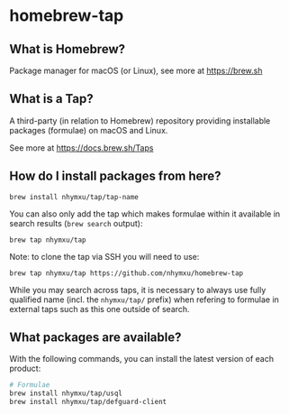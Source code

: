# homebrew-tap

## What is Homebrew?

Package manager for macOS (or Linux), see more at https://brew.sh

## What is a Tap?

A third-party (in relation to Homebrew) repository providing installable
packages (formulae) on macOS and Linux.

See more at https://docs.brew.sh/Taps

## How do I install packages from here?

```shell
brew install nhymxu/tap/tap-name
```

You can also only add the tap which makes formulae within it
available in search results (`brew search` output):

```shell
brew tap nhymxu/tap
```

Note: to clone the tap via SSH you will need to use:

```shell
brew tap nhymxu/tap https://github.com/nhymxu/homebrew-tap
```

While you may search across taps, it is necessary to always use
fully qualified name (incl. the `nhymxu/tap/` prefix)
when refering to formulae in external taps such as this one
outside of search.

## What packages are available?

With the following commands, you can install the latest version of each product:

```sh
# Formulae
brew install nhymxu/tap/usql
brew install nhymxu/tap/defguard-client
```
